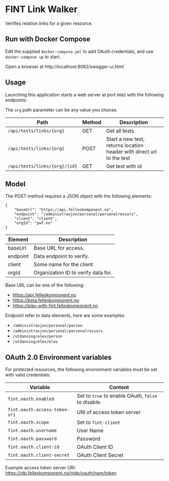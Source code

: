 # FINT Link Walker

Verifies relation links for a given resource.

## Run with Docker Compose

Edit the supplied `docker-compose.yml` to add OAuth credentials, and use `docker-compose up` to start.

Open a browser at http://localhost:8082/swagger-ui.html 

## Usage

Launching this application starts a web server at port `8082` with the following endpoints:

The `org` path parameter can be any value you choose.

| Path                          | Method | Description       |
|-------------------------------|--------|-------------------|
| `/api/tests/links/{org}`      | GET    | Get all tests     |
| `/api/tests/links/{org}`      | POST   | Start a new test, returns location header with direct url to the test  |
| `/api/tests/links/{org}/{id}` | GET    | Get test with id  |

## Model

The POST method requires a JSON object with the following elements:

    {
        "baseUrl": "https://api.felleskomponent.no",
        "endpoint": "/administrasjon/personal/personalressurs",
        "client": "client",
        "orgId": "pwf.no"
    }
    
| Element  | Description                         |
|----------|-------------------------------------|
| baseUrl  | Base URL for access.                |
| endpoint | Data endpoint to verify.            |
| client   | Some name for the client            |
| orgId    | Organization ID to verify data for. |

Base URL can be one of the following:
  - https://api.felleskomponent.no                   
  - https://beta.felleskomponent.no                  
  - https://play-with-fint.felleskomponent.no        

Endpoint refer to data elements, here are some examples:

  - `/administrasjon/personal/person`
  - `/administrasjon/personal/personalressurs`
  - `/utdanning/elev/person`
  - `/utdanning/elev/elev`

## OAuth 2.0 Environment variables

For protected resources, the following environment variables must be set with valid credentials:

| Variable                      | Content                                           |
|-------------------------------|---------------------------------------------------|
| `fint.oauth.enabled`          | Set to `true` to enable OAuth, `false` to disable.| 
| `fint.oauth.access-token-uri` | URI of access token server                        |
| `fint.oauth.scope`            | Set to `fint-client`                              |
| `fint.oauth.username`         | User Name                                         |
| `fint.oauth.password`         | Password                                          |
| `fint.oauth.client-id`        | OAuth Client ID                                   |
| `fint.oauth.client-secret`    | OAuth Client Secret                               |

Example access token server URI: https://idp.felleskomponent.no/nidp/oauth/nam/token
